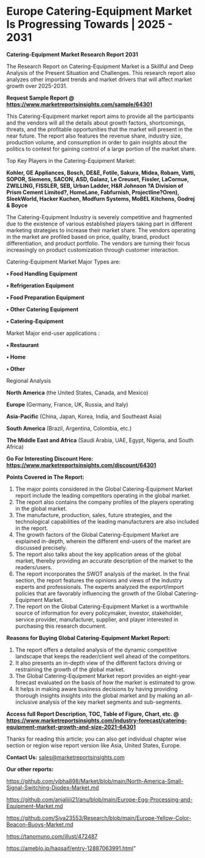 # Europe Catering-Equipment Market Is Progressing Towards | 2025 - 2031

<strong>Catering-Equipment Market Research Report 2031</strong>

The Research Report on Catering-Equipment Market is a Skillful and Deep Analysis of the Present Situation and Challenges. This research report also analyzes other important trends and market drivers that will affect market growth over 2025-2031.

<strong>Request Sample Report @ <a href=https://www.marketreportsinsights.com/sample/64301>https://www.marketreportsinsights.com/sample/64301</a></strong>

This Catering-Equipment market report aims to provide all the participants and the vendors will all the details about growth factors, shortcomings, threats, and the profitable opportunities that the market will present in the near future. The report also features the revenue share, industry size, production volume, and consumption in order to gain insights about the politics to contest for gaining control of a large portion of the market share.

Top Key Players in the Catering-Equipment Market:

<strong>Kohler, GE Appliances, Bosch, DE&E, Fotile, Sakura, Midea, Robam, Vatti, SOPOR, Siemens, SACON, ASD, Galanz, Le Creuset, Fissler, LaCornue, ZWILLING, FISSLER, SEB, Urban Ladder, H&R Johnson ?A Division of Prism Cement Limited?, HomeLane, Fabfurnish, Projectline?Oren), SleekWorld, Hacker Kuchen, Modfurn Systems, MoBEL Kitchens, Godrej & Boyce</strong>

The Catering-Equipment Industry is severely competitive and fragmented due to the existence of various established players taking part in different marketing strategies to increase their market share. The vendors operating in the market are profiled based on price, quality, brand, product differentiation, and product portfolio. The vendors are turning their focus increasingly on product customization through customer interaction.

Catering-Equipment Market Major Types are:

<strong>• Food Handling Equipment

• Refrigeration Equipment

• Food Preparation Equipment

• Other Catering Equipment

• Catering-Equipment</strong>

Market Major end-user applications :

<strong>• Restaurant

• Home

• Other</strong>

Regional Analysis

</u><strong><b>North America</b></strong> (the United States, Canada, and Mexico)

<strong><b>Europe </b></strong>(Germany, France, UK, Russia, and Italy)

<strong><b>Asia-Pacific</b></strong> (China, Japan, Korea, India, and Southeast Asia)

<strong><b>South America</b></strong> (Brazil, Argentina, Colombia, etc.)

<strong><b>The Middle East and Africa</b></strong> (Saudi Arabia, UAE, Egypt, Nigeria, and South Africa)

<strong>Go For Interesting Discount Here: <a href=https://www.marketreportsinsights.com/discount/64301>https://www.marketreportsinsights.com/discount/64301</a></strong>

<strong>Points Covered in The Report:</strong>
<ol>
  <li>The major points considered in the Global Catering-Equipment Market report include the leading competitors operating in the global market.</li>
  <li>The report also contains the company profiles of the players operating in the global market.</li>
  <li>The manufacture, production, sales, future strategies, and the technological capabilities of the leading manufacturers are also included in the report.</li>
  <li>The growth factors of the Global Catering-Equipment Market are explained in-depth, wherein the different end-users of the market are discussed precisely.</li>
  <li>The report also talks about the key application areas of the global market, thereby providing an accurate description of the market to the readers/users.</li>
  <li>The report incorporates the SWOT analysis of the market. In the final section, the report features the opinions and views of the industry experts and professionals. The experts analyzed the export/import policies that are favorably influencing the growth of the Global Catering-Equipment Market.</li>
  <li>The report on the Global Catering-Equipment Market is a worthwhile source of information for every policymaker, investor, stakeholder, service provider, manufacturer, supplier, and player interested in purchasing this research document.</li>
</ol>
<strong>Reasons for Buying Global Catering-Equipment Market Report:</strong>

<ol>
  <li>The report offers a detailed analysis of the dynamic competitive landscape that keeps the reader/client well ahead of the competitors.</li>
  <li>It also presents an in-depth view of the different factors driving or restraining the growth of the global market.</li>
  <li>The Global Catering-Equipment Market report provides an eight-year forecast evaluated on the basis of how the market is estimated to grow.</li>
  <li>It helps in making aware business decisions by having providing thorough insights insights into the global market and by making an all-inclusive analysis of the key market segments and sub-segments.</li>
</ol>
<strong>Access full Report Description, TOC, Table of Figure, Chart, etc. @ <a href=https://www.marketreportsinsights.com/industry-forecast/catering-equipment-market-growth-and-size-2021-64301>https://www.marketreportsinsights.com/industry-forecast/catering-equipment-market-growth-and-size-2021-64301</a></strong>


Thanks for reading this article; you can also get individual chapter wise section or region wise report version like Asia, United States, Europe.

<strong>Contact Us:</strong>
sales@marketreportsinsights.com

<strong>Our other reports:</strong>

<a href=https://github.com/vibha898/Market/blob/main/North-America-Small-Signal-Switching-Diodes-Market.md>https://github.com/vibha898/Market/blob/main/North-America-Small-Signal-Switching-Diodes-Market.md</a>

<a href=https://github.com/anjaliiii21/anu/blob/main/Europe-Egg-Processing-and-Equipment-Market.md>https://github.com/anjaliiii21/anu/blob/main/Europe-Egg-Processing-and-Equipment-Market.md</a>

<a href=https://github.com/Siya23553/Research/blob/main/Europe-Yellow-Color-Beacon-Buoys-Market.md>https://github.com/Siya23553/Research/blob/main/Europe-Yellow-Color-Beacon-Buoys-Market.md</a>

<a href=https://tanomuno.com/illust/472487>https://tanomuno.com/illust/472487</a>

<a href=https://ameblo.jp/haqsaif/entry-12887063991.html>https://ameblo.jp/haqsaif/entry-12887063991.html</a>"

